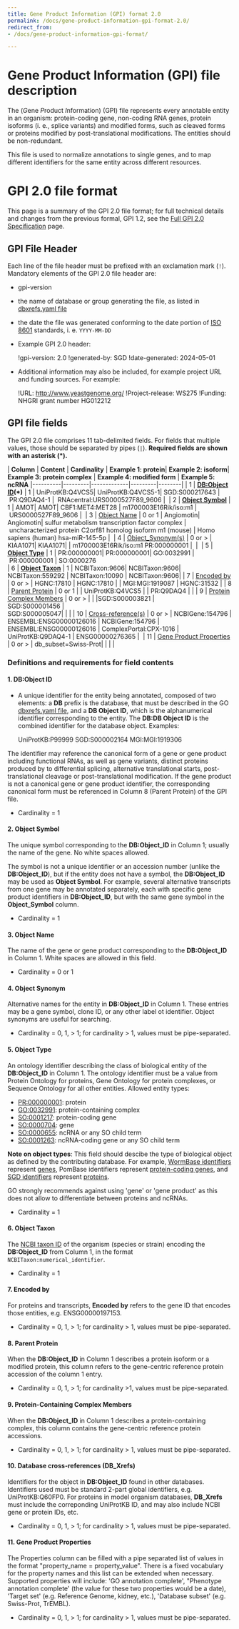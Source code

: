 ```yaml
---
title: Gene Product Information (GPI) format 2.0
permalink: /docs/gene-product-information-gpi-format-2.0/
redirect_from:
- /docs/gene-product-information-gpi-format/

---
```

# Gene Product Information (GPI) file description
The (*G*ene *P*roduct *I*nformation) (GPI) file represents every annotable entity in an organism: protein-coding gene, non-coding RNA genes, protein isoforms (i. e., splice variants) and modified forms, such as cleaved forms or proteins modified by post-translational modifications. The entities should be non-redundant. 

This file is used to normalize annotations to single genes, and to map different identifiers for the same entity across different resources. 

# GPI 2.0 file format

This page is a summary of the GPI 2.0 file format; for full technical details and changes from the previous formal, GPI 1.2, see the [Full GPI 2.0 Specification](https://github.com/geneontology/go-annotation/blob/master/specs/gpad-gpi-2-0.md) page. 
  
## GPI File Header
Each line of the file header must be prefixed with an exclamation mark (`!`). 
Mandatory elements of the GPI 2.0 file header are: 
- gpi-version
- the name of database or group generating the file, as listed in [dbxrefs.yaml file](https://github.com/geneontology/go-site/blob/master/metadata/db-xrefs.yaml)
- the date the file was generated conforming to the date portion of [ISO 8601](https://www.iso.org/iso-8601-date-and-time-format.html) standards, i. e. `YYYY-MM-DD`
- Example GPI 2.0 header:


    !gpi-version: 2.0
    !generated-by: SGD
    !date-generated: 2024-05-01
   
- Additional information may also be included, for example project URL and funding sources. For example:
  
    !URL: http://www.yeastgenome.org/
    !Project-release: WS275
    !Funding: NHGRI grant number HG012212

## GPI file fields

The GPI 2.0 file comprises 11 tab-delimited fields. For fields that multiple values, those should be separated by pipes (`|`).
**Required fields are shown with an asterisk (*).**

| **Column** | **Content** | **Cardinality** | **Example 1: protein**| **Example 2: isoform**| **Example 3: protein complex** | **Example 4: modified form**  | **Example 5: ncRNA**
|----------|---------|-------------|---------|--------|
| 1 | **[DB:Object ID](#1-dbdb-object-id "Definition and requirements for DB:DB_Object_ID (column 1)")(*)** |	1 |	UniProtKB:Q4VCS5| 	UniProtKB:Q4VCS5-1|  SGD:S000217643 | PR:Q9DAQ4-1 |  RNAcentral:URS0000527F89_9606 | 
| 2 | **[Object Symbol](#2-db-object-symbol "Definition and requirements for DB Object Symbol (column 2)")** |	1 |	AMOT| AMOT|  CBF1:MET4:MET28 | m1700003E16Rik/iso:m1 | URS0000527F89_9606 | 
| 3 | [Object Name](#3-db-object-name "Definition and requirements for DB Object Name (column 3)") |	0 or 1 | Angiomotin| Angiomotin| sulfur metabolism transcription factor complex | uncharacterized protein C2orf81 homolog isoform m1 (mouse) | Homo sapiens (human) hsa-miR-145-5p | 
| 4 | [Object_Synonym(s)](#4-db-object-synonym "Definition and requirements for DB Object Synonym(s) (column 4)") |	0 or > |	KIAA1071| KIAA1071| | m1700003E16Rik/iso:m1	PR:000000001 |  | 
| 5 | **[Object Type](#5-db-object-type "Definition and requirements for DB Object Type (column 5)")** |	1 |	PR:000000001| PR:000000001| GO:0032991 | PR:000000001 | SO:0000276	
| 6 | **[Object Taxon](#6-db-object-taxon "Definition and requirements for DB Object Taxon (column 6)")** | 1 |	NCBITaxon:9606| NCBITaxon:9606|  NCBITaxon:559292 | NCBITaxon:10090	| NCBITaxon:9606| 
| 7 | [Encoded by](#7-encoded-by "Definition and requirements for Encoded by (column 7)") | 0 or > | HGNC:17810 | HGNC:17810 | | MGI:MGI:1919087 | HGNC:31532 |
| 8 | [Parent Protein](#8-parent-protein "Definition and requirements for Parent Protein (column 8)") |		0 or 1 |	| UniProtKB:Q4VCS5 | | PR:Q9DAQ4 | |
| 9 | [Protein Complex Members](#9-protein-containing-complex-members "Definition and requirements for Protein Containing Complex Members (column 9)") | 0 or > | | |SGD:S000003821 \|<br/>SGD:S000001456 \|<br/>SGD:S000005047| | |
| 10 | [Cross-reference(s)](#10-db-xrefs "Definition and requirements for DB_Xref(s) (column 10)") | 0 or > | NCBIGene:154796 \|<br/>ENSEMBL:ENSG00000126016 | NCBIGene:154796 \|<br/>ENSEMBL:ENSG00000126016 | ComplexPortal:CPX-1016 | UniProtKB:Q9DAQ4-1 | ENSG00000276365 | 
| 11 | [Gene Product Properties](#11-gene-product-properties "Definition and requirements for Gene Product Properties (column 11)") | 0 or > |	db_subset=Swiss-Prot| | | | 

### Definitions and requirements for field contents

#### 1. DB:Object ID
* A unique identifier for the entity being annotated, composed of two elements: a **DB** prefix is the database, that must be described in the GO [dbxrefs.yaml file](https://github.com/geneontology/go-site/blob/master/metadata/db-xrefs.yaml), and a **DB Object ID**, which is the alphanumerical identifier corresponding to the entity. The **DB:DB Object ID** is the combined identifier for the database object. Examples:

    UniProtKB:P99999
    SGD:S000002164
    MGI:MGI:1919306

The identifier may reference the canonical form of a gene or gene product including functional RNAs, as well as gene variants, distinct proteins produced by to differential splicing, alternative translational starts, post-translational cleavage or post-translational modification. If the gene product is not a canonical gene or gene product identifier, the corresponding canonical form must be referenced in Column 8 (Parent Protein) of the GPI file. 

* Cardinality = 1

#### 2. Object Symbol
The unique symbol corresponding to the **DB:Object_ID** in Column 1; usually the name of the gene. No white spaces allowed.

The symbol is not a unique identifier or an accession number (unlike the **DB:Object_ID**), but if the entity does not have a symbol, the **DB:Object_ID** may be used as **Object Symbol**. For example, several alternative transcripts from one gene may be annotated separately, each with specific gene product identifiers in **DB:Object_ID**, but with the same gene symbol in the **Object_Symbol** column. 

* Cardinality = 1

#### 3. Object Name
The name of the gene or gene product corresponding to the **DB:Object_ID** in Column 1. White spaces are allowed in this field. 

* Cardinality = 0 or 1

#### 4. Object Synonym
Alternative names for the entity in **DB:Object_ID** in Column 1. These entries may be a gene symbol, clone ID, or any other label ot identifier. Object synonyms are useful for searching. 

* Cardinality = 0, 1, > 1; for cardinality > 1, values must be pipe-separated. 

#### 5. Object Type
An ontology identifier describing the class of biological entity of the **DB:Object_ID** in Column 1. The ontology identifier must be a value from Protein Ontology for proteins,  Gene Ontology for protein complexes, or Sequence Ontology for all other entities. Allowed entity types: 

* [PR:000000001](http://purl.obolibrary.org/obo/PR_000000001): protein 
* [GO:0032991](http://purl.obolibrary.org/obo/PR_000000001): protein-containing complex 
* [SO:0001217](http://purl.obolibrary.org/obo/SO_0001217): protein-coding gene 
* [SO:0000704](http://purl.obolibrary.org/obo/SO_0000704): gene 
* [SO:0000655](http://purl.obolibrary.org/obo/SO_0000655): ncRNA or any SO child term
* [SO:0001263](http://purl.obolibrary.org/obo/SO_0001263): ncRNA-coding gene or any SO child term

**Note on object types**: This field should descibe the type of biological object as defined by the contributing database. For example, [WormBase identifiers](https://wormbase.org/species/c_elegans/gene/WBGene00000001) represent [genes](http://purl.obolibrary.org/obo/SO_0000704), PomBase identifiers represent [protein-coding genes](http://purl.obolibrary.org/obo/SO_0001217), and [SGD identifiers](https://www.yeastgenome.org/locus/S000002429) represent [proteins](http://purl.obolibrary.org/obo/PR_000000001). 

GO strongly recommends against using 'gene' or 'gene product' as this does not allow to differentiate between proteins and ncRNAs. 

<!--- 
SGD feature type named ORF in SGD --->

* Cardinality = 1

#### 6. Object Taxon
The [NCBI taxon ID](https://www.ncbi.nlm.nih.gov/taxonomy) of the organism (species or strain) encoding the **DB:Object_ID** from Column 1, in the format `NCBITaxon:numerical_identifier`. 

* Cardinality = 1

#### 7. Encoded by
For proteins and transcripts, **Encoded by** refers to the gene ID that encodes those entities, e.g. ENSG00000197153.

* Cardinality = 0, 1, > 1; for cardinality > 1, values must be pipe-separated. 

#### 8. Parent Protein
When the **DB:Object_ID** in Column 1 describes a protein isoform or a modified protein, this column refers to the gene-centric reference protein accession of the column 1 entry.

* Cardinality = 0, 1, > 1; for cardinality >1, values must be pipe-separated. 
<!--- 
How can that be??? this should be 0,1 --->


#### 9. Protein-Containing Complex Members
When the **DB:Object_ID** in Column 1 describes a protein-containing complex, this column contains the gene-centric reference protein accessions.

* Cardinality = 0, 1, > 1; for cardinality > 1, values must be pipe-separated. 

#### 10. Database cross-references (DB_Xrefs)
Identifiers for the object in **DB:Object_ID** found in other databases. Identifiers used must be standard 2-part global identifiers, e.g. UniProtKB:Q60FP0. For proteins in model organism databases, **DB_Xrefs** must include the correponding UniProtKB ID, and may also include NCBI gene or protein IDs, etc. 

* Cardinality = 0, 1, > 1; for cardinality > 1, values must be pipe-separated. 

#### 11. Gene Product Properties
The Properties column can be filled with a pipe separated list of values in the format "property_name = property_value". There is a fixed vocabulary for the property names and this list can be extended when necessary. Supported properties will include: 'GO annotation complete', "Phenotype annotation complete' (the value for these two properties would be a date), 'Target set' (e.g. Reference Genome, kidney, etc.), 'Database subset' (e.g. Swiss-Prot, TrEMBL). 

* Cardinality = 0, 1, > 1; for cardinality > 1, values must be pipe-separated. 
